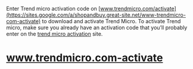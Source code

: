 Enter Trend micro activation code on [www.trendmicro.com/activate](https://sites.google.com/a/shopandbuy.great-site.net/www-trendmicro-com-activate) to download and activate Trend Micro. To activate Trend micro, make sure you already have an activation code that you’ll probably enter on the [trend micro activation](https://sites.google.com/a/shopandbuy.great-site.net/www-trendmicro-com-activate)  site. 

# www.trendmicro.com-activate
